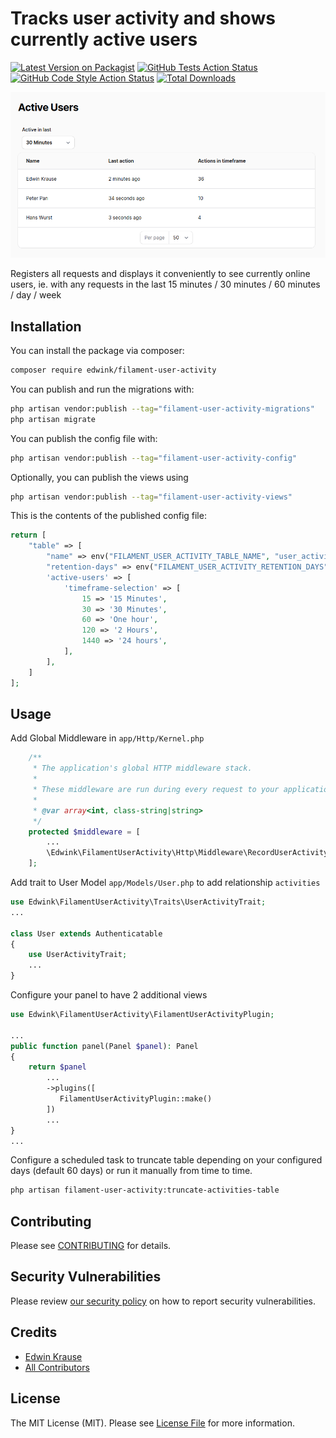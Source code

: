 # Tracks user activity and shows currently active users

[![Latest Version on Packagist](https://img.shields.io/packagist/v/edwink/filament-user-activity.svg?style=flat-square)](https://packagist.org/packages/edwink/filament-user-activity)
[![GitHub Tests Action Status](https://img.shields.io/github/actions/workflow/status/edwink/filament-user-activity/run-tests.yml?branch=main&label=tests&style=flat-square)](https://github.com/edwink/filament-user-activity/actions?query=workflow%3Arun-tests+branch%3Amain)
[![GitHub Code Style Action Status](https://img.shields.io/github/actions/workflow/status/edwink/filament-user-activity/fix-php-code-style-issues.yml?branch=main&label=code%20style&style=flat-square)](https://github.com/edwink/filament-user-activity/actions?query=workflow%3A"Fix+PHP+code+style+issues"+branch%3Amain)
[![Total Downloads](https://img.shields.io/packagist/dt/edwink/filament-user-activity.svg?style=flat-square)](https://packagist.org/packages/edwink/filament-user-activity)

![Filament Active Users](img/Active-Users-Table.png)

Registers all requests and displays it conveniently to see currently online users, ie. with any requests in the last 15 minutes / 30 minutes / 60 minutes / day / week

## Installation

You can install the package via composer:

```bash
composer require edwink/filament-user-activity
```

You can publish and run the migrations with:

```bash
php artisan vendor:publish --tag="filament-user-activity-migrations"
php artisan migrate
```

You can publish the config file with:

```bash
php artisan vendor:publish --tag="filament-user-activity-config"
```

Optionally, you can publish the views using

```bash
php artisan vendor:publish --tag="filament-user-activity-views"
```

This is the contents of the published config file:

```php
return [
    "table" => [
        "name" => env("FILAMENT_USER_ACTIVITY_TABLE_NAME", "user_activities"),
        "retention-days" => env("FILAMENT_USER_ACTIVITY_RETENTION_DAYS", 60),
        'active-users' => [
            'timeframe-selection' => [
                15 => '15 Minutes',
                30 => '30 Minutes',
                60 => 'One hour',
                120 => '2 Hours',
                1440 => '24 hours',
            ],
        ],
    ]
];
```

## Usage
Add Global Middleware in `app/Http/Kernel.php`
```php
    /**
     * The application's global HTTP middleware stack.
     *
     * These middleware are run during every request to your application.
     *
     * @var array<int, class-string|string>
     */
    protected $middleware = [
        ...
        \Edwink\FilamentUserActivity\Http\Middleware\RecordUserActivity::class,
    ];

```

Add trait to User Model `app/Models/User.php` to add relationship `activities`
```php
use Edwink\FilamentUserActivity\Traits\UserActivityTrait;
...

class User extends Authenticatable
{
    use UserActivityTrait;
    ...
}
```

Configure your panel to have 2 additional views
```php
use Edwink\FilamentUserActivity\FilamentUserActivityPlugin;

...
public function panel(Panel $panel): Panel
{
    return $panel
        ...
        ->plugins([
           FilamentUserActivityPlugin::make()
        ])
        ...
}
...
```

Configure a scheduled task to truncate table depending on your configured days (default 60 days) or run it manually from time to time.
```bash
php artisan filament-user-activity:truncate-activities-table

```


## Contributing

Please see [CONTRIBUTING](.github/CONTRIBUTING.md) for details.

## Security Vulnerabilities

Please review [our security policy](../../security/policy) on how to report security vulnerabilities.

## Credits

- [Edwin Krause](https://github.com/edwink75)
- [All Contributors](../../contributors)

## License

The MIT License (MIT). Please see [License File](LICENSE.md) for more information.
